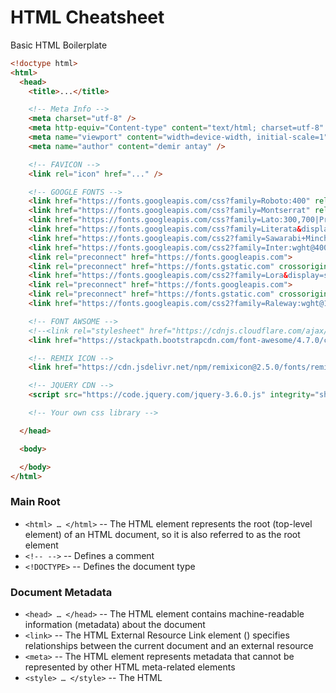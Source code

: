 # HTML Cheatsheet

Basic HTML Boilerplate
```html
<!doctype html>
<html>
  <head>
    <title>...</title>

    <!-- Meta Info -->
    <meta charset="utf-8" />
    <meta http-equiv="Content-type" content="text/html; charset=utf-8" />
    <meta name="viewport" content="width=device-width, initial-scale=1">
    <meta name="author" content="demir antay" />

    <!-- FAVICON -->
    <link rel="icon" href="..." />

    <!-- GOOGLE FONTS -->
    <link href="https://fonts.googleapis.com/css?family=Roboto:400" rel="stylesheet">
    <link href="https://fonts.googleapis.com/css?family=Montserrat" rel="stylesheet">
    <link href="https://fonts.googleapis.com/css?family=Lato:300,700|Prata" rel="stylesheet">
    <link href="https://fonts.googleapis.com/css?family=Literata&display=swap" rel="stylesheet">
    <link href="https://fonts.googleapis.com/css2?family=Sawarabi+Mincho" rel="stylesheet">
    <link href="https://fonts.googleapis.com/css2?family=Inter:wght@400;700;800;900&display=swap" rel="stylesheet">
    <link rel="preconnect" href="https://fonts.googleapis.com">
    <link rel="preconnect" href="https://fonts.gstatic.com" crossorigin>
    <link href="https://fonts.googleapis.com/css2?family=Lora&display=swap" rel="stylesheet">
    <link rel="preconnect" href="https://fonts.googleapis.com">
    <link rel="preconnect" href="https://fonts.gstatic.com" crossorigin>
    <link href="https://fonts.googleapis.com/css2?family=Raleway:wght@100;300;400;700&display=swap" rel="stylesheet">

    <!-- FONT AWSOME -->
    <!--<link rel="stylesheet" href="https://cdnjs.cloudflare.com/ajax/libs/font-awesome/4.7.0/css/font-awesome.min.css">-->
    <link href="https://stackpath.bootstrapcdn.com/font-awesome/4.7.0/css/font-awesome.min.css" rel="stylesheet" integrity="sha384-wvfXpqpZZVQGK6TAh5PVlGOfQNHSoD2xbE+QkPxCAFlNEevoEH3Sl0sibVcOQVnN" crossorigin="anonymous">

    <!-- REMIX ICON -->
    <link href="https://cdn.jsdelivr.net/npm/remixicon@2.5.0/fonts/remixicon.css" rel="stylesheet">

    <!-- JQUERY CDN -->
    <script src="https://code.jquery.com/jquery-3.6.0.js" integrity="sha256-H+K7U5CnXl1h5ywQfKtSj8PCmoN9aaq30gDh27Xc0jk=" crossorigin="anonymous"></script>

    <!-- Your own css library -->

  </head>

  <body>

  </body>
</html>
```

### Main Root

- `<html> … </html>` --  The HTML <html> element represents the root (top-level element) of an HTML document, so it
is also referred to as the root element
- `<!-- -->` -- Defines a comment
- `<!DOCTYPE>` -- Defines the document type

### Document Metadata

- `<head> … </head>` -- The HTML <head> element contains machine-readable information (metadata) about the
document
- `<link>` -- The HTML External Resource Link element (<link>) specifies relationships between the current
document and an external resource
- `<meta>` -- The HTML <meta> element represents metadata that cannot be represented by other HTML
meta-related elements
- `<style> … </style>` -- The HTML <style> element contains style information for a document, or part of a document
- `<title> … </title>` -- The HTML Title element (<title>) defines the document's title that is shown in a browser's title

### Sectioning Root

- `<body> … </body>` -- The HTML <body> Element represents the content of an HTML document. There can be only one <body> element in a document.

### Content Sectioning

- `<address> … </address>` -- element indicates that the enclosed HTML provides contact information for a person or people
- `<article> … </article>` -- represents a self-contained composition in a document, page, application, or site, which is intended to be independently distributable or reusable 
- `<aside> … </aside>` -- t represents a portion of a document whose content is only indirectly
related to the document's main content.
- `<footer> … </footer>` -- t represents a footer for its nearest sectioning content or sectioning
root element. A footer typically contains information about the author of the section, copyright
data or links to related documents
- `<header> … </header>` -- t represents introductory content, typically a group of introductory
or navigational aids. It may contain some heading elements but also a logo, a search form, an
author name, and other elements
- `<h1> to <h6> … </h6>` -- elements represent six levels of section headings. `<h1>` is the highest
section level and `<h6>` is the lowest.
- `<main> … </main>` -- element represents the dominant content of the <body> of a document. The
main content area consists of content that is directly related to or expands upon the central
topic of a document, or the central functionality of an application.
- `<nav> … </nav>` --  purpose is to provide navigation links, either within the current document or to other documents
- `<section> … </section>` --  represents a standalone section — which doesn't have a more
specific semantic element to represent it

### Text Content

- `<blockquote> … </blockquote>` -- indicates that the enclosed text is an extended quotatio
- `<dd> … </dd>` -- element provides the description, definition, or value for the preceding term.
- `<div> … </div>` -- is the generic container for flow content. It has no
effect on the content or layout until styled using CSS.
- `<dl> … </dl>` -- element represents a description list
- `<dt> … </dt>` -- element specifies a term in a description or definition list, and as such must be
used inside a `<dl>` element
- `<figcaption> … </figcaption>` -- Figure Caption element represents a caption or legend describing
the rest of the contents of its parent -figure- element
- `<figure> … </figure>` -- element represents self-contained content,
potentially with an optional caption
- `<hr>` -- > element represents a thematic break between paragraph-level elements
- `<li> … </li>` -- element is used to represent an item in a list.
- `<ol> … </ol>` -- > element represents an ordered list of items, typically rendered as a numbered list
- `<ul> … </ul>` -- > element represents an unordered list of items, typically rendered as a bulleted
list
- `<p> … </p>` -- > element represents a paragraph.
- `<pre> … </pre>` -- element represents preformatted text which is to be presented exactly as
written in the HTML file


### Inline Text Scemantics

- `<a> … </a>` -- , with its href attribute, creates a hyperlink to web
pages, files, email addresses, locations in the same page, or anything else a URL can address.
- `<abbr> … </abbr>` -- represents an abbreviation or acronym; the optional
title attribute can provide an expansion or description for the abbreviation.
- `<br>` -- element produces a line break in text
- `<cite> … </cite>` --  is used to describe a reference to a cited creative work, and
must include the title of that work
- `<code> … </code>` -- > element displays its contents styled in a fashion intended to indicate that the
text is a short fragment of computer code.
- `<em> … </em>` -- > element marks text that has stress emphasis.
- `<mark> … </mark>` -- ) represents text which is marked or highlighted for
reference or notation purposes
- `<small> … </small>` -- > element represents side-comments and small print, like copyright and legal
text, independent of its styled presentation.
- `<span> … </span>` -- element is a generic inline container for phrasing content, which does not
inherently represent anything
- `<strong> … </strong>` -- indicates that its contents have strong
importance, seriousness, or urgency. Browsers typically render the contents in bold type
- `<time> … </time>` -- element represents a specific period in time

### Image and Multimedia

- `<audio> … </audio>` -- element is used to embed sound content in documents. It may contain one
or more audio sources, represented using the src attribute or the <source> element
- `<img>` -- element embeds an image into the document.
- `<track>` -- element is used as a child of the media elements <audio> and <video>. It
lets you specify timed text tracks (or time-based data),
- `<video> … </video>` -- embeds a media player which supports video playback into
the document. 

### Scripting 

- `<script> … </script>` -- > element is used to embed or reference executable code; this is typically
used to embed or refer to JavaScript code.

### Demarcating Edits 

- `<del> … </del>` -- > element represents a range of text that has been deleted from a document.
- `<ins> … </ins>` -- > element represents a range of text that has been added to a document.

### Table Content

- `<caption> … </caption>` -- specifies the caption (or title) of a table, and if
used is always the first child of a `<table>`.
- `<table> … </table>` -- element represents tabular data —
- `<tbody> … </tbody>` -- ) encapsulates a set of table rows
- `<td> … </td>` -- element defines a cell of a table that contains data. It participates in the table
model.
- `<tfoot> … </tfoot>` -- element defines a set of rows summarizing the columns of the table
- `<th> … </th>` -- element defines a cell as header of a group of table cells
- `<thead> … </thead>` -- element defines a set of rows defining the head of the columns of the table
- `<tr> … </tr>` -- element defines a row of cells in a table. The row's cells can then be established
using a mix of `<td>` (data cell) and `<th>` (header cell) elements.

### Forms

- `<button> … </button>` -- element represents a clickable button
- `<datalist> … </datalist>` -- element contains a set of `<option>` elements that represent the values
available for other controls.
- `<fieldset> … </fieldset>` -- > element is used to group several controls as well as labels (`<label>`)
within a web form.
- `<form> … </form>` -- element represents a document section that contains interactive controls for
submitting information to a web server
- `<input>` -- element is used to create interactive controls for web-based forms in order
to accept data from the user; a wide variety of types of input data and control widgets are
available, depending on the device and user agent
- `<label> … </label>` -- element represents a caption for an item in a user interface
- `<legend> … </legend>` -- element represents a caption for the content of its parent `<fieldset>`.
- `<optgroup> … </optgroup>` -- > element creates a grouping of options within a `<select>` element.
- `<option> … </option>` -- element is used to define an item contained in a `<select>`, an `<optgroup>`,
or a `<datalist>` element.
- `<progress> … </progress>` -- > element displays an indicator showing the completion progress of a
task, typically displayed as a progress bar
- `<select> … </select>` -- element represents a control that provides a menu of options
- `<textarea> … </textarea>` -- element represents a multi-line plain-text editing control, useful when
you want to allow users to enter a sizeable amount of free-form text, for example a comment
on a review or feedback form.

### Interactive Elements 

- `<details> … </details>` -- creates a disclosure widget in which information is
visible only when the widget is toggled into an "open" state.
- `<summary> … </summary>` -- element specifies a summary, caption, or
legend for a <details> element's disclosure box.